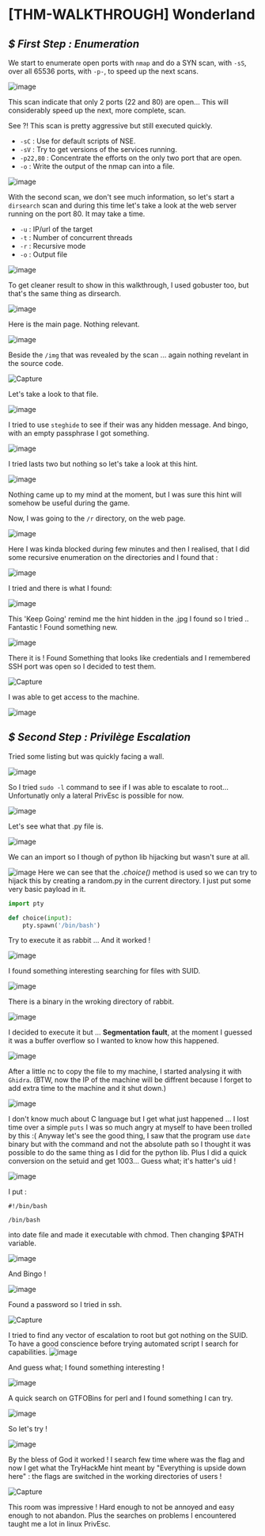 # [THM-WALKTHROUGH] Wonderland

## *$ First Step : Enumeration*
We start to enumerate open ports with `nmap` and do a SYN scan, with `-sS`, over all 65536 ports, with `-p-`, to speed up the next scans.

![image](https://user-images.githubusercontent.com/52162856/214850344-eab03b51-bda3-4e0b-beac-8f253523eea9.png)

This scan indicate that only 2 ports (22 and 80) are open... This will considerably speed up the next, more complete, scan.

See ?! This scan is pretty aggressive but still executed quickly.
<ul>
<li> <code>-sC</code> : Use for default scripts of NSE.
<li> <code>-sV</code> : Try to get versions of the services running.
<li> <code>-p22,80</code> : Concentrate the efforts on the only two port that are open.
<li> <code>-o</code> : Write the output of the nmap can into a file.
</ul>

![image](https://user-images.githubusercontent.com/52162856/214854603-37fc7f9b-b8a4-4291-bae2-b63154136518.png)

With the second scan, we don't see much information, so let's start a `dirsearch` scan and during this time let's take a look at the web server running on the port 80.
It may take a time.
<ul>
<li> <code>-u</code> : IP/url of the target </li>
<li> <code>-t</code> : Number of concurrent threads </li>
<li> <code>-r</code> : Recursive mode </li> 
<li> <code>-o</code> : Output file </li> 
</ul>

![image](https://user-images.githubusercontent.com/52162856/214856271-9cbe4ea3-98c1-4e86-bd09-46e7bdf46a8e.png)

To get cleaner result to show in this walkthrough, I used gobuster too, but that's the same thing as dirsearch.

![image](https://user-images.githubusercontent.com/52162856/214859499-f13b6c3d-dfad-40e8-9d1c-04e95ce3e07b.png)

Here is the main page. Nothing relevant. 

![image](https://user-images.githubusercontent.com/52162856/214859422-f741894b-d85f-490b-9942-9523cbff4c3b.png)

Beside the `/img` that was revealed by the scan ... again nothing revelant in the source code.

![Capture](https://user-images.githubusercontent.com/52162856/214861047-7e74d5e0-d68f-4c9a-9f73-16c07c0bd19a.PNG)

Let's take a look to that file.

![image](https://user-images.githubusercontent.com/52162856/214861549-ff54b27b-c5e8-4fce-be58-ae354fb04174.png)

I tried to use `steghide` to see if their was any hidden message. And bingo, with an empty passphrase I got something.

![image](https://user-images.githubusercontent.com/52162856/214862420-bde1f29b-37c5-482c-ac1e-23098028dc1a.png)

I tried lasts two but nothing so let's take a look at this hint.

![image](https://user-images.githubusercontent.com/52162856/214862661-c2f582db-c172-4232-b6a9-6e185b6b2531.png)

Nothing came up to my mind at the moment, but I was sure this hint will somehow be useful during the game.

Now, I was going to the `/r` directory, on the web page.

![image](https://user-images.githubusercontent.com/52162856/214863706-dd293bdc-1a50-40d7-9e4e-b50666a73829.png)

Here I was kinda blocked during few minutes and then I realised, that I did some recursive enumeration on the directories and I found that : 

![image](https://user-images.githubusercontent.com/52162856/214864236-9b70ce42-81b4-416c-ada9-48844af7f195.png)

I tried and there is what I found:

![image](https://user-images.githubusercontent.com/52162856/214864430-8f0681f6-7e26-4448-8844-2fa5d1aa1baa.png)

This 'Keep Going' remind me the hint hidden in the .jpg I found so I tried ..  Fantastic ! Found something new.

![image](https://user-images.githubusercontent.com/52162856/214865479-76eef418-a102-4f71-b41c-783404ccbf55.png)

There it is ! Found Something that looks like credentials and I remembered SSH port was open so I decided to test them.

![Capture](https://user-images.githubusercontent.com/52162856/214866279-aead576c-0487-463f-80c7-2f0c00cba087.PNG)

I was able to get access to the machine.

![image](https://user-images.githubusercontent.com/52162856/214867124-c9b4bf52-79cf-466f-ba5c-2ebce614eb19.png)

## *$ Second Step : Privilège Escalation*
Tried some listing but was quickly facing a wall. 

![image](https://user-images.githubusercontent.com/52162856/214868287-e154867d-11ab-4738-8f91-0eff7631b012.png)

So I tried `sudo -l` command to see if I was able to escalate to root... Unfortunatly only a lateral PrivEsc is possible for now.

![image](https://user-images.githubusercontent.com/52162856/214868511-a1b09dcf-e4cd-41f7-9f66-49d3b0beebb6.png)

Let's see what that .py file is.

![image](https://user-images.githubusercontent.com/52162856/214869141-ff092317-c882-4a57-a580-a7951d959c4f.png)

We can an import so I though of python lib hijacking but wasn't sure at all.

![image](https://user-images.githubusercontent.com/52162856/214869528-2baefd97-19ec-4e79-8b93-c573b175e599.png)
Here we can see that the *.choice()* method is used so we can try to hijack this by creating a random.py in the current directory. 
I just put some very basic payload in it.
```python
import pty

def choice(input):
	pty.spawn('/bin/bash')
```
Try to execute it as rabbit ... And it worked !

![image](https://user-images.githubusercontent.com/52162856/214874267-13ed6991-ceee-4262-96ec-6feb0179a79e.png)

I found something interesting searching for files with SUID.

![image](https://user-images.githubusercontent.com/52162856/214875169-551306d5-99f7-45b1-9d83-b132a4780a08.png)

There is a binary in the wroking directory of rabbit.

![image](https://user-images.githubusercontent.com/52162856/214874836-47fb5de3-506e-412b-bf48-09f02381e272.png)

I decided to execute it but ... **Segmentation fault**, at the moment I guessed it was a buffer overflow so I wanted to know how this happened.

![image](https://user-images.githubusercontent.com/52162856/214877867-657365ff-1628-4507-8578-42e24444a64e.png)

After a little nc to copy the file to my machine, I started analysing it with `Ghidra`. (BTW, now the IP of the machine will be diffrent because I forget to add extra time to the machine and it shut down.)

![image](https://user-images.githubusercontent.com/52162856/214886638-ec114899-2420-487d-a617-48399b28e791.png)

I don't know much about C language but I get what just happened ... I lost time over a simple `puts` I was so much angry at myself to have been trolled by this :(
Anyway let's see the good thing, I saw that the program use `date` binary but with the command and not the absolute path so I thought it was possible to do the same thing as I did for the python lib. Plus I did a quick conversion on the setuid and get 1003... Guess what; it's hatter's uid !

![image](https://user-images.githubusercontent.com/52162856/214890485-8f2b6947-2531-4322-873e-b386cad6eb30.png)

I put :
```
#!/bin/bash

/bin/bash

``` 
into date file and made it executable with chmod. Then changing $PATH variable.

![image](https://user-images.githubusercontent.com/52162856/214895099-0647bdde-9193-4fa0-b6ec-427d5282d61a.png)

And Bingo ! 

![image](https://user-images.githubusercontent.com/52162856/214895457-5b5ba905-6e34-4c0e-8ca5-d05a0b5e6d73.png)

Found a password so I tried in ssh.

![Capture](https://user-images.githubusercontent.com/52162856/214900319-f0194c56-e66e-484f-928f-abf6668ba30a.PNG)

I tried to find any vector of escalation to root but got nothing on the SUID. To have a good conscience before trying automated script I search for capabilities.
![image](https://user-images.githubusercontent.com/52162856/214901130-8ef59475-04c6-44be-a0ec-6c5513d78473.png)

And guess what; I found something interesting !

![image](https://user-images.githubusercontent.com/52162856/214902542-7aa55d9d-7402-4c97-b542-3ce297b33cbb.png)

A quick search on GTFOBins for perl and I found something I can try.

![image](https://user-images.githubusercontent.com/52162856/214903162-c828cb3e-6239-4a01-ba6c-fe1ffdb5bf84.png)

So let's try !

![image](https://user-images.githubusercontent.com/52162856/214903476-94d82503-9af5-45d5-8a02-c2528fceca1b.png)

By the bless of God it worked !
I search few time where was the flag and now I get what the TryHackMe hint meant by "Everything is upside down here" : the flags are switched in the working directories of users !

![Capture](https://user-images.githubusercontent.com/52162856/214904681-ed63457f-1068-4afa-8c8e-4c6c6e89c5c2.PNG)

This room was impressive ! Hard enough to not be annoyed and easy enough to not abandon. Plus the searches on problems I encountered taught me a lot in linux PrivEsc.
